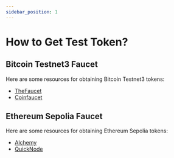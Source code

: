 ```yaml
---
sidebar_position: 1
---
```


# How to Get Test Token?

## Bitcoin Testnet3 Faucet

Here are some resources for obtaining Bitcoin Testnet3 tokens:  

- [TheFaucet](https://www.thefaucet.org/Bitcoin/Test3)  
- [Coinfaucet](https://coinfaucet.eu/en/btc-testnet/)  

## Ethereum Sepolia Faucet

Here are some resources for obtaining Ethereum Sepolia tokens:  

- [Alchemy](https://www.alchemy.com/faucets/ethereum-sepolia)  
- [QuickNode](https://faucet.quicknode.com/ethereum/sepolia) 